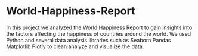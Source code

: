 # World-Happiness-Report


In this project we analyzed the World Happiness Report to gain insights into the factors affecting the happiness of countries around the world. We used Python and several data analysis libraries such as Seaborn Pandas Matplotlib Plotly to clean analyze and visualize the data.
